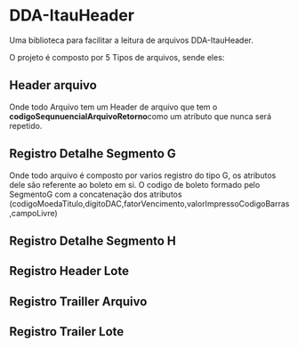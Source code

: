 # DDA-ItauHeader

Uma biblioteca para facilitar a leitura de arquivos DDA-ItauHeader.

O projeto é composto por 5 Tipos de arquivos, sende eles:

<h2>Header arquivo</h2>
 Onde todo Arquivo tem um Header de arquivo que tem o <b>codigoSequnuencialArquivoRetorno</b>como um atributo que nunca será repetido.
<h2>Registro Detalhe Segmento G</h2>
Onde todo arquivo é composto por varios registro do tipo G, os atributos dele são referente ao boleto em si.
O codigo de boleto formado pelo SegmentoG com a concatenação dos atributos (codigoMoedaTitulo,digitoDAC,fatorVencimento,valorImpressoCodigoBarras,campoLivre)

<h2>Registro Detalhe Segmento H</h2>


<h2>Registro Header Lote</h2>

<h2>Registro Trailler Arquivo</h2>

<h2>Registro Trailer Lote</h2>
